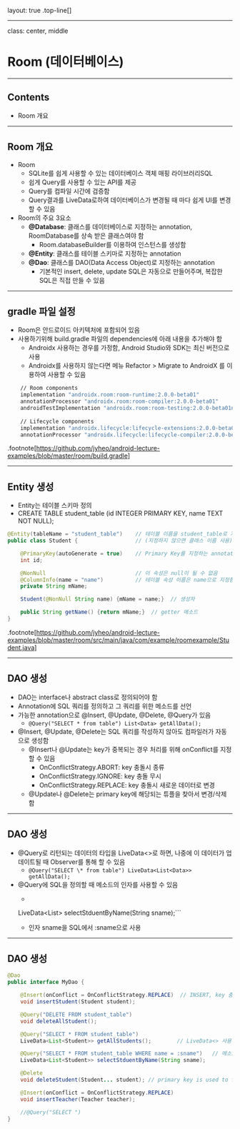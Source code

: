 layout: true
.top-line[]

---
class: center, middle
# Room (데이터베이스)

---
## Contents
- Room 개요


---
## Room 개요
- Room
    - SQLite를 쉽게 사용할 수 있는 데이터베이스 객체 매핑 라이브러리SQL
    - 쉽게 Query를 사용할 수 있는 API를 제공
    - Query를 컴파일 시간에 검증함
    - Query결과를 LiveData로하여 데이터베이스가 변경될 때 마다 쉽게 UI를 변경할 수 있음
- Room의 주요 3요소
    - **@Database**: 클래스를 데이터베이스로 지정하는 annotation, RoomDatabase를 상속 받은 클래스여야 함
        - Room.databaseBuilder를 이용하여 인스턴스를 생성함
    - **@Entity**: 클래스를 테이블 스키마로 지정하는 annotation
    - **@Dao**: 클래스를 DAO(Data Access Object)로 지정하는 annotation
        - 기본적인 insert, delete, update SQL은 자동으로 만들어주며, 복잡한 SQL은 직접 만들 수 있음

---
## gradle 파일 설정
- Room은 안드로이드 아키텍처에 포함되어 있음
- 사용하기위해 build.gradle 파일의 dependencies에 아래 내용을 추가해야 함
    - Androidx 사용하는 경우를 가정함, Android Studio와 SDK는 최신 버전으로 사용
    - Androidx를 사용하지 않는다면 메뉴 Refactor > Migrate to AndroidX 를 이용하여 사용할 수 있음

```bash
    // Room components
    implementation "androidx.room:room-runtime:2.0.0-beta01"
    annotationProcessor "androidx.room:room-compiler:2.0.0-beta01"
    androidTestImplementation "androidx.room:room-testing:2.0.0-beta01n"
    
    // Lifecycle components
    implementation "androidx.lifecycle:lifecycle-extensions:2.0.0-beta01"
    annotationProcessor "androidx.lifecycle:lifecycle-compiler:2.0.0-beta01"
```

.footnote[https://github.com/jyheo/android-lecture-examples/blob/master/room/build.gradle]

---
## Entity 생성
- Entity는 테이블 스키마 정의
- CREATE TABLE student_table (id INTEGER PRIMARY KEY, name TEXT NOT NULL); 

```java
@Entity(tableName = "student_table")    // 테이블 이름을 student_table로 지정함
public class Student {                  // (지정하지 않으면 클래스 이름 사용)

    @PrimaryKey(autoGenerate = true)    // Primary Key를 지정하는 annotation
    int id;

    @NonNull                            // 이 속성은 null이 될 수 없음
    @ColumnInfo(name = "name")          // 테이블 속성 이름은 name으로 지정함
    private String mName;

    Student(@NonNull String name) {mName = name;}  // 생성자

    public String getName() {return mName;}  // getter 메소드
}
```

.footnote[https://github.com/jyheo/android-lecture-examples/blob/master/room/src/main/java/com/example/roomexample/Student.java]

---
## DAO 생성
- DAO는 interface나 abstract class로 정의되어야 함
- Annotation에 SQL 쿼리를 정의하고 그 쿼리를 위한 메소드를 선언
- 가능한 annotation으로 @Insert, @Update, @Delete, @Query가 있음
    - ```@Query("SELECT * from table") List<Data> getAllData();```
- @Insert, @Update, @Delete는 SQL 쿼리를 작성하지 않아도 컴파일러가 자동으로 생성함    
    - @Insert나 @Update는 key가 중복되는 경우 처리를 위해 onConflict를 지정할 수 있음
        - OnConflictStrategy.ABORT: key 충돌시 종류
        - OnConflictStrategy.IGNORE: key 충돌 무시
        - OnConflictStrategy.REPLACE: key 충돌시 새로운 데이터로 변경
    - @Update나 @Delete는 primary key에 해당되는 튜플을 찾아서 변경/삭제 함
    
---
## DAO 생성
- @Query로 리턴되는 데이터의 타입을 LiveData<>로 하면, 나중에 이 데이터가 업데이트될 때 Observer를 통해 할 수 있음
    - ```@Query("SELECT \* from table") LiveData<List<Data>> getAllData(); ```
- @Query에 SQL을 정의할 때 메소드의 인자를 사용할 수 있음
    - ```@Query("SELECT \* FROM student_table WHERE name = :sname") 
    LiveData<List<Student>> selectStduentByName(String sname);```
    - 인자 sname을 SQL에서 :sname으로 사용
---
## DAO 생성


```java
@Dao
public interface MyDao {

    @Insert(onConflict = OnConflictStrategy.REPLACE)  // INSERT, key 충돌이 나면 새 데이터로 교체
    void insertStudent(Student student);  

    @Query("DELETE FROM student_table")
    void deleteAllStudent();

    @Query("SELECT * FROM student_table")
    LiveData<List<Student>> getAllStudents();        // LiveData<> 사용

    @Query("SELECT * FROM student_table WHERE name = :sname")   // 메소드 인자를 SQL문에서 사용할 때 :을 씀
    LiveData<List<Student>> selectStduentByName(String sname);

    @Delete
    void deleteStudent(Student... student); // primary key is used to find the student

    @Insert(onConflict = OnConflictStrategy.REPLACE)
    void insertTeacher(Teacher teacher);

    //@Query("SELECT ")
}
```
